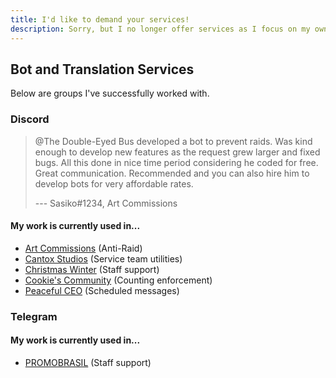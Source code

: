 ```yaml
---
title: I'd like to demand your services!
description: Sorry, but I no longer offer services as I focus on my own projects. This page is kept as a record for private works I've done.
---
```


## Bot and Translation Services
Below are groups I've successfully worked with.

### Discord
> @The Double-Eyed Bus developed a bot to prevent raids. Was kind enough to develop new features as the request grew larger and fixed bugs. All this done in nice time period considering he coded for free. Great communication. Recommended and you can also hire him to develop bots for very affordable rates.
>
> --- Sasiko#1234, Art Commissions

#### My work is currently used in...
* [Art Commissions](https://artcommissions.me/) (Anti-Raid)
* [Cantox Studios](https://discord.gg/UaUtCmw) (Service team utilities)
* [Christmas Winter](https://discord.gg/WsZz6c3) (Staff support)
* [Cookie's Community](https://discord.gg/YSYtKcc) (Counting enforcement)
* [Peaceful CEO](http://www.pceo.online/) (Scheduled messages)

### Telegram

#### My work is currently used in...
* [PROMOBRASIL](https://t.me/promobrasil) (Staff support)

